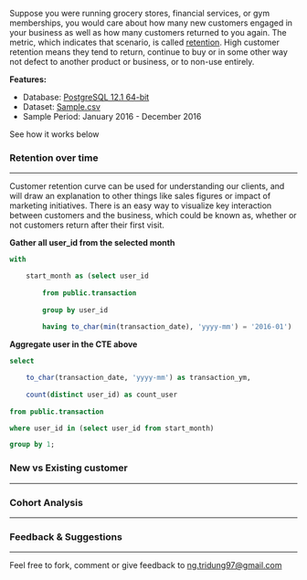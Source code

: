 Suppose you were running grocery stores, financial services, or gym memberships, you would care about how many new customers engaged in your business as well as how many customers returned to you again. The metric, which indicates that scenario, is called [retention](https://en.wikipedia.org/wiki/Customer_retention#:~:text=Customer%20retention%20refers%20to%20the,or%20to%20non%2Duse%20entirely.). High customer retention means they tend to return, continue to buy or in some other way not defect to another product or business, or to non-use entirely.

**Features:**
+ Database: [PostgreSQL 12.1 64-bit](https://www.postgresql.org/download/)
+ Dataset: [Sample.csv](https://github.com/ngtridung97/Sql/blob/master/Retention/Sample.csv)
+ Sample Period: January 2016 - December 2016

See how it works below

### Retention over time
----------
Customer retention curve can be used for understanding our clients, and will draw an explanation to other things like sales figures or impact of marketing initiatives. There is an easy way to visualize key interaction between customers and the business, which could be known as, whether or not customers return after their first visit.

**Gather all user_id from the selected month**
```sql
with

	start_month as (select user_id
	
		from public.transaction
		
		group by user_id
		
		having to_char(min(transaction_date), 'yyyy-mm') = '2016-01')
```
**Aggregate user in the CTE above**
```sql		
select 

	to_char(transaction_date, 'yyyy-mm') as transaction_ym,
	
	count(distinct user_id) as count_user
	
from public.transaction

where user_id in (select user_id from start_month)

group by 1;
```
### New vs Existing customer
----------
### Cohort Analysis
----------

### Feedback & Suggestions
----------
Feel free to fork, comment or give feedback to ng.tridung97@gmail.com